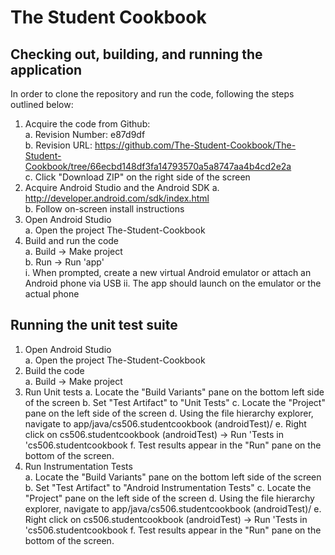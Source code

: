# The Student Cookbook

## Checking out, building, and running the application

In order to clone the repository and run the code, following the steps outlined below:

1. Acquire the code from Github:  
  a. Revision Number: e87d9df  
  b. Revision URL: https://github.com/The-Student-Cookbook/The-Student-Cookbook/tree/66ecbd148df3fa14793570a5a8747aa4b4cd2e2a  
  c. Click "Download ZIP" on the right side of the screen  
2. Acquire Android Studio and the Android SDK
  a. http://developer.android.com/sdk/index.html  
  b. Follow on-screen install instructions
3. Open Android Studio  
  a. Open the project The-Student-Cookbook  
4. Build and run the code  
  a. Build -> Make project  
  b. Run -> Run 'app'  
    i. When prompted, create a new virtual Android emulator or attach an Android phone via USB
    ii. The app should launch on the emulator or the actual phone

## Running the unit test suite

1. Open Android Studio  
  a. Open the project The-Student-Cookbook  
2. Build the code  
  a. Build -> Make project  
3. Run Unit tests
  a. Locate the "Build Variants" pane on the bottom left side of the screen
  b. Set "Test Artifact" to "Unit Tests"
  c. Locate the "Project" pane on the left side of the screen
  d. Using the file hierarchy explorer, navigate to app/java/cs506.studentcookbook (androidTest)/
  e. Right click on cs506.studentcookbook (androidTest) -> Run 'Tests in 'cs506.studentcookbook
  f. Test results appear in the "Run" pane on the bottom of the screen. 
4. Run Instrumentation Tests  
  a. Locate the "Build Variants" pane on the bottom left side of the screen
  b. Set "Test Artifact" to "Android Instrumentation Tests"
  c. Locate the "Project" pane on the left side of the screen
  d. Using the file hierarchy explorer, navigate to app/java/cs506.studentcookbook (androidTest)/
  e. Right click on cs506.studentcookbook (androidTest) -> Run 'Tests in 'cs506.studentcookbook
  f. Test results appear in the "Run" pane on the bottom of the screen. 
